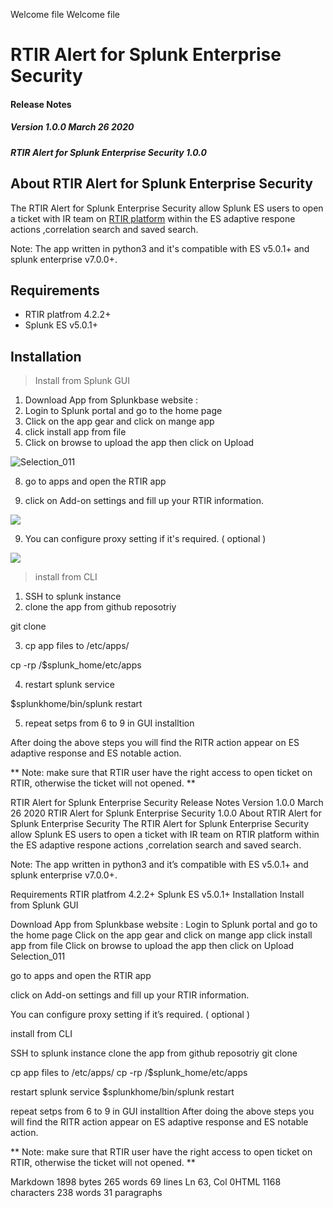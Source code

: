 Welcome file
Welcome file

# RTIR Alert for Splunk Enterprise Security

#### Release Notes

##### Version 1.0.0 March 26 2020
##### RTIR Alert for Splunk Enterprise Security 1.0.0

## About RTIR Alert for Splunk Enterprise Security

The RTIR Alert for Splunk Enterprise Security allow Splunk ES users to open a ticket with IR team on [RTIR platform](https://bestpractical.com/rtir) within the ES adaptive respone actions ,correlation search and saved search. 

Note: The app written in python3 and it's compatible with ES v5.0.1+ and splunk enterprise v7.0.0+. 

## Requirements

- RTIR platfrom 4.2.2+
- Splunk ES v5.0.1+

## Installation

> Install from Splunk  GUI

1. Download App from Splunkbase website : 
2. Login to Splunk portal and go to the home page 
3. Click on the app gear and click on mange app 
4. click install app from file
5. Click on browse to upload the app then click on Upload

![Selection_011](https://user-images.githubusercontent.com/55454856/77629283-f2841d00-6f51-11ea-990b-43de006fae78.png)

8. go to apps and open the RTIR app 

9. click on Add-on settings and fill up your RTIR information.

![](https://user-images.githubusercontent.com/55454856/77627770-0f1f5580-6f50-11ea-96ab-757caeae10b0.png)

9. You can configure proxy setting if it's required. ( optional )
 
![](https://user-images.githubusercontent.com/55454856/77627921-4e4da680-6f50-11ea-9e4a-0f56553f8995.png)


> install from CLI 

1. SSH to splunk instance 
2. clone the app from github reposotriy 

git clone 

3. cp app files to /etc/apps/

cp -rp /$splunk_home/etc/apps 

4. restart splunk service 

$splunkhome/bin/splunk restart

5. repeat  setps from 6 to 9 in GUI installtion

After doing the above steps you will find the RITR action appear on ES adaptive response and ES notable action. 

** Note: make sure that RTIR user have the right access to open ticket on RTIR, otherwise the ticket will not opened. ** 







RTIR Alert for Splunk Enterprise Security
Release Notes
Version 1.0.0 March 26 2020
RTIR Alert for Splunk Enterprise Security 1.0.0
About RTIR Alert for Splunk Enterprise Security
The RTIR Alert for Splunk Enterprise Security allow Splunk ES users to open a ticket with IR team on RTIR platform within the ES adaptive respone actions ,correlation search and saved search.

Note: The app written in python3 and it’s compatible with ES v5.0.1+ and splunk enterprise v7.0.0+.

Requirements
RTIR platfrom 4.2.2+
Splunk ES v5.0.1+
Installation
Install from Splunk GUI

Download App from Splunkbase website :
Login to Splunk portal and go to the home page
Click on the app gear and click on mange app
click install app from file
Click on browse to upload the app then click on Upload
Selection_011

go to apps and open the RTIR app

click on Add-on settings and fill up your RTIR information.



You can configure proxy setting if it’s required. ( optional )


install from CLI

SSH to splunk instance
clone the app from github reposotriy
git clone

cp app files to /etc/apps/
cp -rp /$splunk_home/etc/apps

restart splunk service
$splunkhome/bin/splunk restart

repeat setps from 6 to 9 in GUI installtion
After doing the above steps you will find the RITR action appear on ES adaptive response and ES notable action.

** Note: make sure that RTIR user have the right access to open ticket on RTIR, otherwise the ticket will not opened. **

Markdown 1898 bytes 265 words 69 lines Ln 63, Col 0HTML 1168 characters 238 words 31 paragraphs
